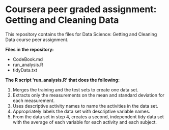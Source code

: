 # Coursera peer graded assignment: Getting and Cleaning Data

This repository contains the files for Data Science: Getting and Cleaning Data course peer assignment.

**Files in the repository:**
- CodeBook.md
- run_analysis.R
- tidyData.txt


**The R script 'run_analysis.R' that does the following:**
1. Merges the training and the test sets to create one data set.
2. Extracts only the measurements on the mean and standard deviation for each measurement.
3. Uses descriptive activity names to name the activities in the data set.
4. Appropriately labels the data set with descriptive variable names.
5. From the data set in step 4, creates a second, independent tidy data set with the average of each variable for each activity and each subject.
